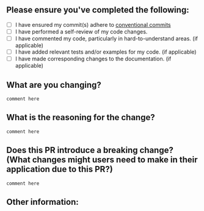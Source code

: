 ## Please ensure you've completed the following:

- [ ] I have ensured my commit(s) adhere to [conventional commits](https://www.conventionalcommits.org/en/v1.0.0/#summary)
- [ ] I have performed a self-review of my code changes.
- [ ] I have commented my code, particularly in hard-to-understand areas. (if applicable)
- [ ] I have added relevant tests and/or examples for my code. (if applicable)
- [ ] I have made corresponding changes to the documentation. (if applicable)

## What are you changing?

`comment here`


## What is the reasoning for the change?

`comment here`


## Does this PR introduce a breaking change? (What changes might users need to make in their application due to this PR?)

`comment here`

## Other information:
